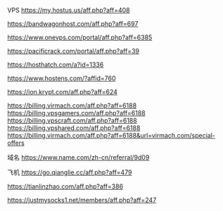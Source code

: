 VPS
https://my.hostus.us/aff.php?aff=408

https://bandwagonhost.com/aff.php?aff=697

https://www.onevps.com/portal/aff.php?aff=6385

https://pacificrack.com/portal/aff.php?aff=39

https://hosthatch.com/a?id=1336

https://www.hostens.com/?affid=760

https://ion.krypt.com/aff.php?aff=624

https://billing.virmach.com/aff.php?aff=6188
https://billing.vpsgamers.com/aff.php?aff=6188
https://billing.vpscraft.com/aff.php?aff=6188
https://billing.vpshared.com/aff.php?aff=6188
https://billing.virmach.com/aff.php?aff=6188&url=virmach.com/special-offers

域名
https://www.name.com/zh-cn/referral/9d09

飞机
https://go.qianglie.cc/aff.php?aff=479

https://tianlinzhao.com/aff.php?aff=386

https://justmysocks1.net/members/aff.php?aff=247
